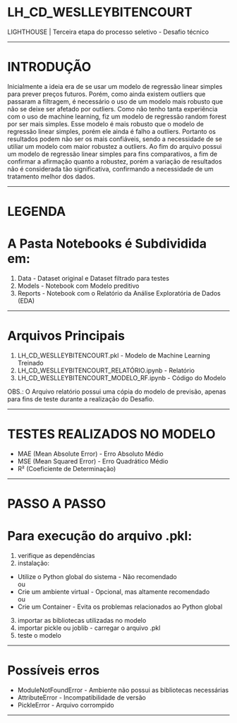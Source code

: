 # LH_CD_WESLLEYBITENCOURT
LIGHTHOUSE | Terceira etapa do processo seletivo - Desafio técnico

------

# INTRODUÇÃO
Inicialmente a ideia era de se usar um modelo de regressão linear simples para prever preços futuros. Porém, como ainda existem outliers que passaram a filtragem, é necessário o uso de um modelo mais robusto que não se deixe ser afetado por outliers. Como não tenho tanta experiência com o uso de machine learning, fiz um modelo de regressão random forest por ser mais simples. Esse modelo é mais robusto que o modelo de regressão linear simples, porém ele ainda é falho a outliers. Portanto os resultados podem não ser os mais confiáveis, sendo a necessidade de se utiliar um modelo com maior robustez a outliers. Ao fim do arquivo possui um modelo de regressão linear simples para fins comparativos, a fim de confirmar a afirmação quanto a robustez, porém a variação de resultados não é considerada tão significativa, confirmando a necessidade de um tratamento melhor dos dados.

------

# LEGENDA
# A Pasta Notebooks é Subdividida em:
1. Data - Dataset original e Dataset filtrado para testes
2. Models - Notebook com Modelo preditivo
3. Reports - Notebook com o Relatório da Análise Exploratória de Dados (EDA)

------

# Arquivos Principais
1. LH_CD_WESLLEYBITENCOURT.pkl - Modelo de Machine Learning Treinado
2. LH_CD_WESLLEYBITENCOURT_RELATÓRIO.ipynb - Relatório
3. LH_CD_WESLLEYBITENCOURT_MODELO_RF.ipynb - Código do Modelo

OBS.: O Arquivo relatório possui uma cópia do modelo de previsão, apenas para fins de teste durante a realização do Desafio.

------

# TESTES REALIZADOS NO MODELO
- MAE (Mean Absolute Error) - Erro Absoluto Médio
- MSE (Mean Squared Error) - Erro Quadrático Médio
- R² (Coeficiente de Determinação)

------

# PASSO A PASSO
# Para execução do arquivo .pkl:
1. verifique as dependências
2. instalação:
- Utilize o Python global do sistema - Não recomendado <br>
ou
- Crie um ambiente virtual - Opcional, mas altamente recomendado<br>
ou
- Crie um Container - Evita os problemas relacionados ao Python global
3. importar as bibliotecas utilizadas no modelo
4. importar pickle ou joblib - carregar o arquivo .pkl
5. teste o modelo

------

# Possíveis erros
- ModuleNotFoundError - Ambiente não possui as bibliotecas necessárias
- AttributeError - Incompatibilidade de versão
- PickleError - Arquivo corrompido

------
